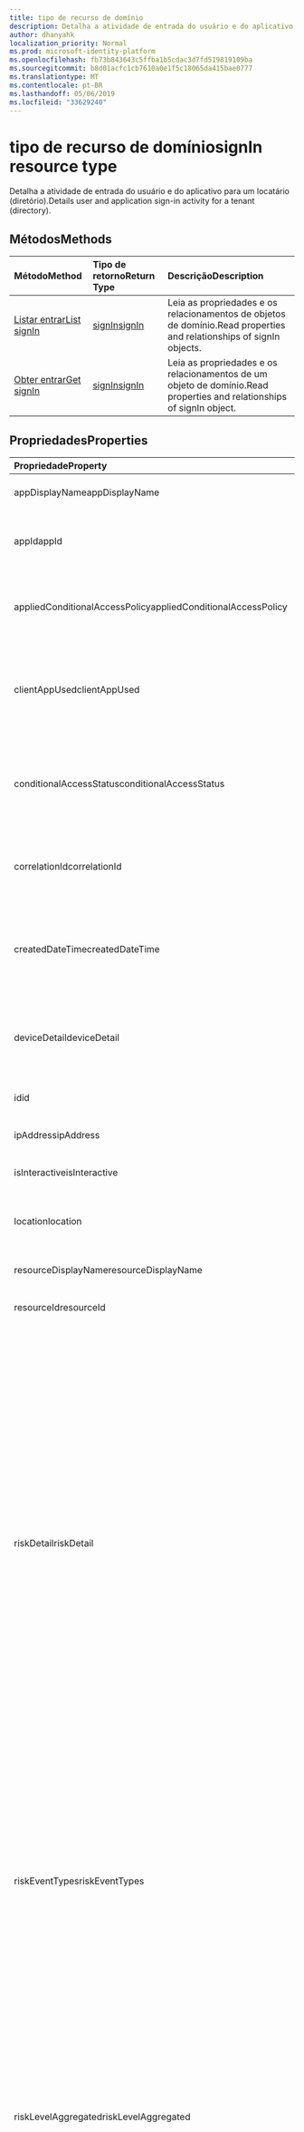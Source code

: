 ```yaml
---
title: tipo de recurso de domínio
description: Detalha a atividade de entrada do usuário e do aplicativo para um locatário (diretório).
author: dhanyahk
localization_priority: Normal
ms.prod: microsoft-identity-platform
ms.openlocfilehash: fb73b843643c5ffba1b5cdac3d7fd519819109ba
ms.sourcegitcommit: b8d01acfc1cb7610a0e1f5c18065da415bae0777
ms.translationtype: MT
ms.contentlocale: pt-BR
ms.lasthandoff: 05/06/2019
ms.locfileid: "33629240"
---
```

# <a name="signin-resource-type"></a><span data-ttu-id="2a2c4-103">tipo de recurso de domínio</span><span class="sxs-lookup"><span data-stu-id="2a2c4-103">signIn resource type</span></span>

<span data-ttu-id="2a2c4-104">Detalha a atividade de entrada do usuário e do aplicativo para um locatário (diretório).</span><span class="sxs-lookup"><span data-stu-id="2a2c4-104">Details user and application sign-in activity for a tenant (directory).</span></span>

## <a name="methods"></a><span data-ttu-id="2a2c4-105">Métodos</span><span class="sxs-lookup"><span data-stu-id="2a2c4-105">Methods</span></span>

| <span data-ttu-id="2a2c4-106">Método</span><span class="sxs-lookup"><span data-stu-id="2a2c4-106">Method</span></span>           | <span data-ttu-id="2a2c4-107">Tipo de retorno</span><span class="sxs-lookup"><span data-stu-id="2a2c4-107">Return Type</span></span>    |<span data-ttu-id="2a2c4-108">Descrição</span><span class="sxs-lookup"><span data-stu-id="2a2c4-108">Description</span></span>|
|:---------------|:--------|:----------|
|[<span data-ttu-id="2a2c4-109">Listar entrar</span><span class="sxs-lookup"><span data-stu-id="2a2c4-109">List signIn</span></span>](../api/signin-list.md) | [<span data-ttu-id="2a2c4-110">signIn</span><span class="sxs-lookup"><span data-stu-id="2a2c4-110">signIn</span></span>](signin.md) |<span data-ttu-id="2a2c4-111">Leia as propriedades e os relacionamentos de objetos de domínio.</span><span class="sxs-lookup"><span data-stu-id="2a2c4-111">Read properties and relationships of signIn objects.</span></span>|
|[<span data-ttu-id="2a2c4-112">Obter entrar</span><span class="sxs-lookup"><span data-stu-id="2a2c4-112">Get signIn</span></span>](../api/signin-get.md) | [<span data-ttu-id="2a2c4-113">signIn</span><span class="sxs-lookup"><span data-stu-id="2a2c4-113">signIn</span></span>](signin.md) |<span data-ttu-id="2a2c4-114">Leia as propriedades e os relacionamentos de um objeto de domínio.</span><span class="sxs-lookup"><span data-stu-id="2a2c4-114">Read properties and relationships of signIn object.</span></span>|

## <a name="properties"></a><span data-ttu-id="2a2c4-115">Propriedades</span><span class="sxs-lookup"><span data-stu-id="2a2c4-115">Properties</span></span>
| <span data-ttu-id="2a2c4-116">Propriedade</span><span class="sxs-lookup"><span data-stu-id="2a2c4-116">Property</span></span>     | <span data-ttu-id="2a2c4-117">Tipo</span><span class="sxs-lookup"><span data-stu-id="2a2c4-117">Type</span></span>   |<span data-ttu-id="2a2c4-118">Descrição</span><span class="sxs-lookup"><span data-stu-id="2a2c4-118">Description</span></span>|
|:---------------|:--------|:----------|
|<span data-ttu-id="2a2c4-119">appDisplayName</span><span class="sxs-lookup"><span data-stu-id="2a2c4-119">appDisplayName</span></span>|<span data-ttu-id="2a2c4-120">Cadeia de caracteres</span><span class="sxs-lookup"><span data-stu-id="2a2c4-120">String</span></span>|<span data-ttu-id="2a2c4-121">Nome do aplicativo exibido no portal do Azure.</span><span class="sxs-lookup"><span data-stu-id="2a2c4-121">App name displayed in the Azure Portal.</span></span>|
|<span data-ttu-id="2a2c4-122">appId</span><span class="sxs-lookup"><span data-stu-id="2a2c4-122">appId</span></span>|<span data-ttu-id="2a2c4-123">Cadeia de caracteres</span><span class="sxs-lookup"><span data-stu-id="2a2c4-123">String</span></span>|<span data-ttu-id="2a2c4-124">GUID exclusivo que representa a ID do aplicativo no Azure Active Directory.</span><span class="sxs-lookup"><span data-stu-id="2a2c4-124">Unique GUID representing the app ID in the Azure Active Directory.</span></span>|
|<span data-ttu-id="2a2c4-125">appliedConditionalAccessPolicy</span><span class="sxs-lookup"><span data-stu-id="2a2c4-125">appliedConditionalAccessPolicy</span></span>|<span data-ttu-id="2a2c4-126">coleção [appliedConditionalAccessPolicy](appliedconditionalaccesspolicy.md)</span><span class="sxs-lookup"><span data-stu-id="2a2c4-126">[appliedConditionalAccessPolicy](appliedconditionalaccesspolicy.md) collection</span></span>|<span data-ttu-id="2a2c4-127">Fornece uma lista de políticas de acesso condicional acionada por atividade correspondente entrar.</span><span class="sxs-lookup"><span data-stu-id="2a2c4-127">Provides a list of conditional access policies that are triggered by the corresponding sign-in activity.</span></span>|
|<span data-ttu-id="2a2c4-128">clientAppUsed</span><span class="sxs-lookup"><span data-stu-id="2a2c4-128">clientAppUsed</span></span>|<span data-ttu-id="2a2c4-129">Cadeia de caracteres</span><span class="sxs-lookup"><span data-stu-id="2a2c4-129">String</span></span>|<span data-ttu-id="2a2c4-130">Identifica o cliente herdado usado para a atividade de entrada.</span><span class="sxs-lookup"><span data-stu-id="2a2c4-130">Identifies the legacy client used for sign-in activity.</span></span>  <span data-ttu-id="2a2c4-131">Inclui navegador, Exchange Active Sync, clientes modernos, IMAP, MAPI, SMTP e POP.</span><span class="sxs-lookup"><span data-stu-id="2a2c4-131">Includes Browser, Exchange Active Sync, modern clients, IMAP, MAPI, SMTP, and POP.</span></span>|
|<span data-ttu-id="2a2c4-132">conditionalAccessStatus</span><span class="sxs-lookup"><span data-stu-id="2a2c4-132">conditionalAccessStatus</span></span>|<span data-ttu-id="2a2c4-133">cadeia de caracteres</span><span class="sxs-lookup"><span data-stu-id="2a2c4-133">string</span></span>| <span data-ttu-id="2a2c4-134">Relata o status de uma política de acesso condicional ativada.</span><span class="sxs-lookup"><span data-stu-id="2a2c4-134">Reports status of an activated conditional access policy.</span></span> <span data-ttu-id="2a2c4-135">Os valores possíveis são `success`: `failure`, `notApplied`,, `unknownFutureValue`e.</span><span class="sxs-lookup"><span data-stu-id="2a2c4-135">Possible values are: `success`, `failure`, `notApplied`, and `unknownFutureValue`.</span></span>|
|<span data-ttu-id="2a2c4-136">correlationId</span><span class="sxs-lookup"><span data-stu-id="2a2c4-136">correlationId</span></span>|<span data-ttu-id="2a2c4-137">Cadeia de caracteres</span><span class="sxs-lookup"><span data-stu-id="2a2c4-137">String</span></span>|<span data-ttu-id="2a2c4-138">A ID de solicitação enviada do cliente quando o logon é iniciado; usado para solucionar problemas de atividade de entrada.</span><span class="sxs-lookup"><span data-stu-id="2a2c4-138">The request ID sent from the client when the sign-in is initiated; used to troubleshoot sign-in activity.</span></span>|
|<span data-ttu-id="2a2c4-139">createdDateTime</span><span class="sxs-lookup"><span data-stu-id="2a2c4-139">createdDateTime</span></span>|<span data-ttu-id="2a2c4-140">DateTimeOffset</span><span class="sxs-lookup"><span data-stu-id="2a2c4-140">DateTimeOffset</span></span>|<span data-ttu-id="2a2c4-141">Data e hora (UTC) a entrada foi iniciada.</span><span class="sxs-lookup"><span data-stu-id="2a2c4-141">Date and time (UTC) the sign-in was initiated.</span></span> <span data-ttu-id="2a2c4-142">Exemplo: meia-noite em 1º de janeiro de 2014 `'2014-01-01T00:00:00Z'`é reportada como.</span><span class="sxs-lookup"><span data-stu-id="2a2c4-142">Example: midnight on Jan 1, 2014 is reported as `'2014-01-01T00:00:00Z'`.</span></span>|
|<span data-ttu-id="2a2c4-143">deviceDetail</span><span class="sxs-lookup"><span data-stu-id="2a2c4-143">deviceDetail</span></span>|[<span data-ttu-id="2a2c4-144">deviceDetail</span><span class="sxs-lookup"><span data-stu-id="2a2c4-144">deviceDetail</span></span>](devicedetail.md)|<span data-ttu-id="2a2c4-145">Informações do dispositivo de onde a entrada ocorreu; inclui ID de dispositivo, sistema operacional e navegador.</span><span class="sxs-lookup"><span data-stu-id="2a2c4-145">Device information from where the sign-in occurred; includes device ID, operating system, and browser.</span></span> |
|<span data-ttu-id="2a2c4-146">id</span><span class="sxs-lookup"><span data-stu-id="2a2c4-146">id</span></span>|<span data-ttu-id="2a2c4-147">String</span><span class="sxs-lookup"><span data-stu-id="2a2c4-147">String</span></span>|<span data-ttu-id="2a2c4-148">ID exclusiva que representa a atividade de entrada.</span><span class="sxs-lookup"><span data-stu-id="2a2c4-148">Unique ID representing the sign-in activity.</span></span>|
|<span data-ttu-id="2a2c4-149">ipAddress</span><span class="sxs-lookup"><span data-stu-id="2a2c4-149">ipAddress</span></span>|<span data-ttu-id="2a2c4-150">Cadeia de caracteres</span><span class="sxs-lookup"><span data-stu-id="2a2c4-150">String</span></span>|<span data-ttu-id="2a2c4-151">Endereço IP do cliente usado para entrar.</span><span class="sxs-lookup"><span data-stu-id="2a2c4-151">IP address of the client used to sign in.</span></span>|
|<span data-ttu-id="2a2c4-152">isInteractive</span><span class="sxs-lookup"><span data-stu-id="2a2c4-152">isInteractive</span></span>|<span data-ttu-id="2a2c4-153">Booliano</span><span class="sxs-lookup"><span data-stu-id="2a2c4-153">Boolean</span></span>|<span data-ttu-id="2a2c4-154">Indica se um logon é interativo ou não.</span><span class="sxs-lookup"><span data-stu-id="2a2c4-154">Indicates if a sign-in is interactive or not.</span></span>|
|<span data-ttu-id="2a2c4-155">location</span><span class="sxs-lookup"><span data-stu-id="2a2c4-155">location</span></span>|[<span data-ttu-id="2a2c4-156">signInLocation</span><span class="sxs-lookup"><span data-stu-id="2a2c4-156">signInLocation</span></span>](signinlocation.md)|<span data-ttu-id="2a2c4-157">Fornece a cidade, o estado e o código do país onde a entrada se originou.</span><span class="sxs-lookup"><span data-stu-id="2a2c4-157">Provides the city, state, and country code where the sign-in originated.</span></span>|
|<span data-ttu-id="2a2c4-158">resourceDisplayName</span><span class="sxs-lookup"><span data-stu-id="2a2c4-158">resourceDisplayName</span></span>|<span data-ttu-id="2a2c4-159">String</span><span class="sxs-lookup"><span data-stu-id="2a2c4-159">String</span></span>|<span data-ttu-id="2a2c4-160">Nome do recurso do usuário conectado.</span><span class="sxs-lookup"><span data-stu-id="2a2c4-160">Name of the resource the user signed into.</span></span>|
|<span data-ttu-id="2a2c4-161">resourceId</span><span class="sxs-lookup"><span data-stu-id="2a2c4-161">resourceId</span></span>|<span data-ttu-id="2a2c4-162">Cadeia de caracteres</span><span class="sxs-lookup"><span data-stu-id="2a2c4-162">String</span></span>|<span data-ttu-id="2a2c4-163">ID do recurso que o usuário entrou.</span><span class="sxs-lookup"><span data-stu-id="2a2c4-163">ID of the resource that the user signed into.</span></span>|
|<span data-ttu-id="2a2c4-164">riskDetail</span><span class="sxs-lookup"><span data-stu-id="2a2c4-164">riskDetail</span></span>|<span data-ttu-id="2a2c4-165">riskDetail</span><span class="sxs-lookup"><span data-stu-id="2a2c4-165">riskDetail</span></span>|<span data-ttu-id="2a2c4-166">Fornece o motivo por trás de um estado específico de um usuário arriscado, uma entrada arriscada ou um evento de risco.</span><span class="sxs-lookup"><span data-stu-id="2a2c4-166">Provides the 'reason' behind a specific state of a risky user, sign-in or a risk event.</span></span> <span data-ttu-id="2a2c4-167">Os valores possíveis são `none`, `adminGeneratedTemporaryPassword`, `userPerformedSecuredPasswordChange`, `userPerformedSecuredPasswordReset`, `adminConfirmedSigninSafe`, `aiConfirmedSigninSafe`, `userPassedMFADrivenByRiskBasedPolicy`, `adminDismissedAllRiskForUser`, `adminConfirmedSigninCompromised`, `unknownFutureValue`.</span><span class="sxs-lookup"><span data-stu-id="2a2c4-167">The possible values are: `none`, `adminGeneratedTemporaryPassword`, `userPerformedSecuredPasswordChange`, `userPerformedSecuredPasswordReset`, `adminConfirmedSigninSafe`, `aiConfirmedSigninSafe`, `userPassedMFADrivenByRiskBasedPolicy`, `adminDismissedAllRiskForUser`, `adminConfirmedSigninCompromised`, `unknownFutureValue`.</span></span> <span data-ttu-id="2a2c4-168">O valor `none` significa que nenhuma ação foi realizada pelo usuário ou entrar até o momento.</span><span class="sxs-lookup"><span data-stu-id="2a2c4-168">The value `none` means that no action has been performed on the user or sign-in so far.</span></span> <br><span data-ttu-id="2a2c4-169">**Observação:** Os detalhes dessa propriedade exigem uma licença do Azure AD Premium P2.</span><span class="sxs-lookup"><span data-stu-id="2a2c4-169">**Note:** Details for this property require an Azure AD Premium P2 license.</span></span> <span data-ttu-id="2a2c4-170">Outras licenças retornam o `hidden`valor.</span><span class="sxs-lookup"><span data-stu-id="2a2c4-170">Other licenses return the value `hidden`.</span></span>|
|<span data-ttu-id="2a2c4-171">riskEventTypes</span><span class="sxs-lookup"><span data-stu-id="2a2c4-171">riskEventTypes</span></span>|<span data-ttu-id="2a2c4-172">riskEventTypes</span><span class="sxs-lookup"><span data-stu-id="2a2c4-172">riskEventTypes</span></span>|<span data-ttu-id="2a2c4-173">Tipos de eventos de risco associados à entrada.</span><span class="sxs-lookup"><span data-stu-id="2a2c4-173">Risk event types associated with the sign-in.</span></span> <span data-ttu-id="2a2c4-174">Os valores possíveis são: `unlikelyTravel`, `anonymizedIPAddress`, `maliciousIPAddress`, `unfamiliarFeatures`, `malwareInfectedIPAddress`, `suspiciousIPAddress`, `leakedCredentials`, `investigationsThreatIntelligence`,  `generic` e `unknownFutureValue`.</span><span class="sxs-lookup"><span data-stu-id="2a2c4-174">The possible values are: `unlikelyTravel`, `anonymizedIPAddress`, `maliciousIPAddress`, `unfamiliarFeatures`, `malwareInfectedIPAddress`, `suspiciousIPAddress`, `leakedCredentials`, `investigationsThreatIntelligence`,  `generic`, and `unknownFutureValue`.</span></span>|
|<span data-ttu-id="2a2c4-175">riskLevelAggregated</span><span class="sxs-lookup"><span data-stu-id="2a2c4-175">riskLevelAggregated</span></span>|<span data-ttu-id="2a2c4-176">riskLevel</span><span class="sxs-lookup"><span data-stu-id="2a2c4-176">riskLevel</span></span>|<span data-ttu-id="2a2c4-177">Nível de risco agregado.</span><span class="sxs-lookup"><span data-stu-id="2a2c4-177">Aggregated risk level.</span></span> <span data-ttu-id="2a2c4-178">Os valores possíveis são: `none`, `low`, `medium`, `high`, `hidden`, e `unknownFutureValue`.</span><span class="sxs-lookup"><span data-stu-id="2a2c4-178">The possible values are: `none`, `low`, `medium`, `high`, `hidden`, and `unknownFutureValue`.</span></span> <span data-ttu-id="2a2c4-179">O valor `hidden` significa que o usuário ou entrada não foi habilitado para proteção de identidade do Azure AD.</span><span class="sxs-lookup"><span data-stu-id="2a2c4-179">The value `hidden` means the user or sign-in was not enabled for Azure AD Identity Protection.</span></span> <span data-ttu-id="2a2c4-180">**Observação:** detalhes para esta propriedade estão disponíveis apenas para clientes do Azure AD Premium P2.</span><span class="sxs-lookup"><span data-stu-id="2a2c4-180">**Note:** Details for this property are only available for Azure AD Premium P2 customers.</span></span> <span data-ttu-id="2a2c4-181">Outros clientes serão retornados `hidden`.</span><span class="sxs-lookup"><span data-stu-id="2a2c4-181">All other customers will be returned `hidden`.</span></span>|
|<span data-ttu-id="2a2c4-182">riskLevelDuringSignIn</span><span class="sxs-lookup"><span data-stu-id="2a2c4-182">riskLevelDuringSignIn</span></span>|<span data-ttu-id="2a2c4-183">riskLevel</span><span class="sxs-lookup"><span data-stu-id="2a2c4-183">riskLevel</span></span>|<span data-ttu-id="2a2c4-184">Nível de risco durante a entrada.</span><span class="sxs-lookup"><span data-stu-id="2a2c4-184">Risk level during sign-in.</span></span> <span data-ttu-id="2a2c4-185">Os valores possíveis são: `none`, `low`, `medium`, `high`, `hidden`, e `unknownFutureValue`.</span><span class="sxs-lookup"><span data-stu-id="2a2c4-185">The possible values are: `none`, `low`, `medium`, `high`, `hidden`, and `unknownFutureValue`.</span></span> <span data-ttu-id="2a2c4-186">O valor `hidden` significa que o usuário ou entrada não foi habilitado para proteção de identidade do Azure AD.</span><span class="sxs-lookup"><span data-stu-id="2a2c4-186">The value `hidden` means the user or sign-in was not enabled for Azure AD Identity Protection.</span></span> <span data-ttu-id="2a2c4-187">**Observação:** detalhes para esta propriedade estão disponíveis apenas para clientes do Azure AD Premium P2.</span><span class="sxs-lookup"><span data-stu-id="2a2c4-187">**Note:** Details for this property are only available for Azure AD Premium P2 customers.</span></span> <span data-ttu-id="2a2c4-188">Outros clientes serão retornados `hidden`.</span><span class="sxs-lookup"><span data-stu-id="2a2c4-188">All other customers will be returned `hidden`.</span></span>|
|<span data-ttu-id="2a2c4-189">riskState</span><span class="sxs-lookup"><span data-stu-id="2a2c4-189">riskState</span></span>|<span data-ttu-id="2a2c4-190">riskState</span><span class="sxs-lookup"><span data-stu-id="2a2c4-190">riskState</span></span>|<span data-ttu-id="2a2c4-191">Relata o status do usuário arriscado, de entrada ou de um evento de risco.</span><span class="sxs-lookup"><span data-stu-id="2a2c4-191">Reports status of the risky user, sign-in, or a risk event.</span></span> <span data-ttu-id="2a2c4-192">Os valores possíveis são `none`, `confirmedSafe`, `remediated`, `dismissed`, `atRisk`, `confirmedCompromised`, `unknownFutureValue`.</span><span class="sxs-lookup"><span data-stu-id="2a2c4-192">The possible values are: `none`, `confirmedSafe`, `remediated`, `dismissed`, `atRisk`, `confirmedCompromised`, `unknownFutureValue`.</span></span>|
|<span data-ttu-id="2a2c4-193">status</span><span class="sxs-lookup"><span data-stu-id="2a2c4-193">status</span></span>|[<span data-ttu-id="2a2c4-194">signInStatus</span><span class="sxs-lookup"><span data-stu-id="2a2c4-194">signInStatus</span></span>](signinstatus.md)|<span data-ttu-id="2a2c4-195">Status de logon.</span><span class="sxs-lookup"><span data-stu-id="2a2c4-195">Sign-in status.</span></span> <span data-ttu-id="2a2c4-196">Os valores possíveis incluem `Success` e `Failure`.</span><span class="sxs-lookup"><span data-stu-id="2a2c4-196">Possible values include `Success` and `Failure`.</span></span>|
|<span data-ttu-id="2a2c4-197">userDisplayName</span><span class="sxs-lookup"><span data-stu-id="2a2c4-197">userDisplayName</span></span>|<span data-ttu-id="2a2c4-198">String</span><span class="sxs-lookup"><span data-stu-id="2a2c4-198">String</span></span>|<span data-ttu-id="2a2c4-199">Nome para exibição do usuário que iniciou a entrada.</span><span class="sxs-lookup"><span data-stu-id="2a2c4-199">Display name of the user that initiated the sign-in.</span></span>|
|<span data-ttu-id="2a2c4-200">userId</span><span class="sxs-lookup"><span data-stu-id="2a2c4-200">userId</span></span>|<span data-ttu-id="2a2c4-201">Cadeia de caracteres</span><span class="sxs-lookup"><span data-stu-id="2a2c4-201">String</span></span>|<span data-ttu-id="2a2c4-202">ID do usuário que iniciou a entrada.</span><span class="sxs-lookup"><span data-stu-id="2a2c4-202">ID of the user that initiated the sign-in.</span></span>|
|<span data-ttu-id="2a2c4-203">userPrincipalName</span><span class="sxs-lookup"><span data-stu-id="2a2c4-203">userPrincipalName</span></span>|<span data-ttu-id="2a2c4-204">Cadeia de caracteres</span><span class="sxs-lookup"><span data-stu-id="2a2c4-204">String</span></span>|<span data-ttu-id="2a2c4-205">Nome principal do usuário que iniciou a entrada.</span><span class="sxs-lookup"><span data-stu-id="2a2c4-205">User principal name of the user that initiated the sign-in.</span></span>|

## <a name="relationships"></a><span data-ttu-id="2a2c4-206">Relações</span><span class="sxs-lookup"><span data-stu-id="2a2c4-206">Relationships</span></span>

<span data-ttu-id="2a2c4-207">Nenhum</span><span class="sxs-lookup"><span data-stu-id="2a2c4-207">None</span></span>


## <a name="json-representation"></a><span data-ttu-id="2a2c4-208">Representação JSON</span><span class="sxs-lookup"><span data-stu-id="2a2c4-208">JSON representation</span></span>

<span data-ttu-id="2a2c4-209">Veja a seguir uma representação JSON do recurso.</span><span class="sxs-lookup"><span data-stu-id="2a2c4-209">Here is a JSON representation of the resource.</span></span>

<!-- {
  "blockType": "resource",
  "optionalProperties": [

  ],
  "@odata.type": "microsoft.graph.signIn"
}-->
```json
{
  "id": "String (identifier)",
  "createdDateTime": "String (timestamp)",
  "appDisplayName": "String",
  "appId": "String",
  "ipAddress": "String",
  "clientAppUsed": "String",
  "correlationId": "String",
  "conditionalAccessStatus": "string",
  "appliedConditionalAccessPolicy": [{"@odata.type": "microsoft.graph.appliedConditionalAccessPolicy"}],
  "isInteractive": "String",
  "deviceDetail": {"@odata.type": "microsoft.graph.deviceDetail"},
  "location": {"@odata.type": "microsoft.graph.signInLocation"},
  "riskDetail": "string",
  "riskLevelAggregated": "string",
  "riskLevelDuringSignIn": "string",
  "riskState": "string",
  "riskEventTypes": "string",
  "resourceDisplayName": "string",
  "resourceId": "string",
  "status": {"@odata.type": "microsoft.graph.signInStatus"},
  "userDisplayName": "string",
  "userId": "string",
  "userPrincipalName": "string"
}

```

<!-- uuid: 8fcb5dbc-d5aa-4681-8e31-b001d5168d79
2015-10-25 14:57:30 UTC -->
<!-- {
  "type": "#page.annotation",
  "description": "signIn resource",
  "keywords": "",
  "section": "documentation",
  "tocPath": ""
}-->
